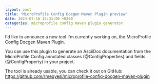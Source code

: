 ```yaml
---
layout: post
title: "MicroProfile Config Docgen Maven Plugin preview"
date: 2024-07-16 15:31:00 +0200
categories: microprofile config maven plugin generator
---
```


I'd like to announce a new tool I'm currently working on, the MicroProfile Config Docgen Maven Plugin.

You can use this plugin to generate an AsciiDoc documentation from the MicroProfile Config annotated classes
(@ConfigProperties) and fields (@ConfigProperty) in your project.

The tool is already usable, you can check it out on GitHub: https://github.com/rmegyesi/microprofile-config-docgen-maven-plugin
